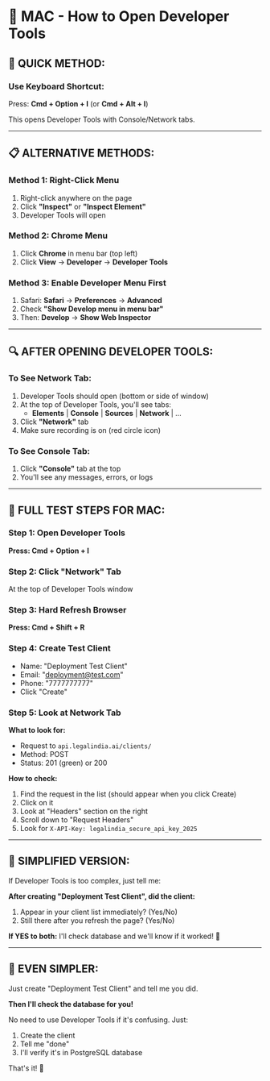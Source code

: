 # 🍎 MAC - How to Open Developer Tools

## 🎯 QUICK METHOD:

### **Use Keyboard Shortcut:**
Press: **Cmd + Option + I** (or **Cmd + Alt + I**)

This opens Developer Tools with Console/Network tabs.

---

## 📋 ALTERNATIVE METHODS:

### Method 1: Right-Click Menu
1. Right-click anywhere on the page
2. Click **"Inspect"** or **"Inspect Element"**
3. Developer Tools will open

### Method 2: Chrome Menu
1. Click **Chrome** in menu bar (top left)
2. Click **View** → **Developer** → **Developer Tools**

### Method 3: Enable Developer Menu First
1. Safari: **Safari** → **Preferences** → **Advanced**
2. Check **"Show Develop menu in menu bar"**
3. Then: **Develop** → **Show Web Inspector**

---

## 🔍 AFTER OPENING DEVELOPER TOOLS:

### To See Network Tab:
1. Developer Tools should open (bottom or side of window)
2. At the top of Developer Tools, you'll see tabs:
   - **Elements** | **Console** | **Sources** | **Network** | ...
3. Click **"Network"** tab
4. Make sure recording is on (red circle icon)

### To See Console Tab:
1. Click **"Console"** tab at the top
2. You'll see any messages, errors, or logs

---

## 🧪 FULL TEST STEPS FOR MAC:

### Step 1: Open Developer Tools
**Press: Cmd + Option + I**

### Step 2: Click "Network" Tab
At the top of Developer Tools window

### Step 3: Hard Refresh Browser
**Press: Cmd + Shift + R**

### Step 4: Create Test Client
- Name: "Deployment Test Client"
- Email: "deployment@test.com"
- Phone: "7777777777"
- Click "Create"

### Step 5: Look at Network Tab
**What to look for:**
- Request to `api.legalindia.ai/clients/`
- Method: POST
- Status: 201 (green) or 200

**How to check:**
1. Find the request in the list (should appear when you click Create)
2. Click on it
3. Look at "Headers" section on the right
4. Scroll down to "Request Headers"
5. Look for `X-API-Key: legalindia_secure_api_key_2025`

---

## 🎯 SIMPLIFIED VERSION:

If Developer Tools is too complex, just tell me:

**After creating "Deployment Test Client", did the client:**
1. Appear in your client list immediately? (Yes/No)
2. Still there after you refresh the page? (Yes/No)

**If YES to both:** I'll check database and we'll know if it worked! 🎉

---

## 📱 EVEN SIMPLER:

Just create "Deployment Test Client" and tell me you did.

**Then I'll check the database for you!**

No need to use Developer Tools if it's confusing. Just:
1. Create the client
2. Tell me "done"
3. I'll verify it's in PostgreSQL database

That's it! 🚀


